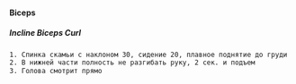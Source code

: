#### Biceps

##### Incline Biceps Curl

```bash
1. Спинка скамьи с наклоном 30, сидение 20, плавное поднятие до груди
2. В нижней части полность не разгибать руку, 2 сек. и подъем
3. Голова смотрит прямо
```

